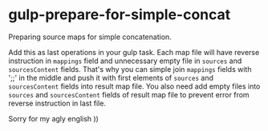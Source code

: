 # gulp-prepare-for-simple-concat
Preparing source maps for simple concatenation.

Add this as last operations in your gulp task.
Each map file will have reverse instruction in `mappings` field and unnecessary empty file in `sources` and `sourcesContent` fields.
That's why you can simple join `mappings` fields with ';;' in the middle and push it with  first elements of `sources` and `sourcesContent` fields into result map file.
You also need add empty files into `sources` and `sourcesContent` fields of result map file to prevent error from reverse instruction in last file.

Sorry for my agly english ))
